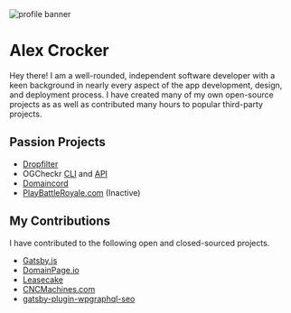 <img src="https://croc.buzz/5m7II8+" alt="profile banner" />

# Alex Crocker

Hey there! I am a well-rounded, independent software developer with a keen background in nearly every aspect of the app development, design, and deployment process. I have created many of my own open-source projects as as well as contributed many hours to popular third-party projects.

## Passion Projects
- [Dropfilter](https://github.com/crock/dropfilter)
- OGCheckr [CLI](https://github.com/checker/cli) and [API](https://github.com/checker/api)
- [Domaincord](https://domaincord.com)
- [PlayBattleRoyale.com](https://github.com/crock/clip-aggregator) (Inactive)

## My Contributions
I have contributed to the following open and closed-sourced projects.
- [Gatsby.js](https://github.com/gatsbyjs/gatsby)
- [DomainPage.io](https://github.com/domainpage)
- [Leasecake](https://leasecake.com)
- [CNCMachines.com](https://cncmachines.com)
- [gatsby-plugin-wpgraphql-seo](https://github.com/ashhitch/gatsby-plugin-wpgraphql-seo)
